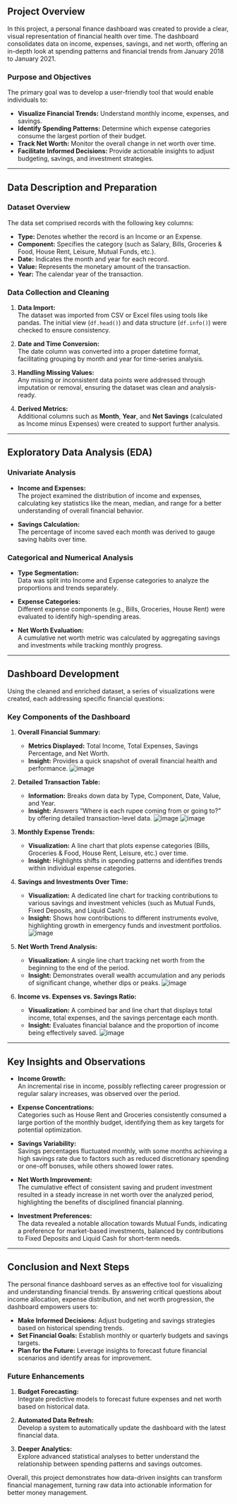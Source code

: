 ## Project Overview

In this project, a personal finance dashboard was created to provide a clear, visual representation of financial health over time. The dashboard consolidates data on income, expenses, savings, and net worth, offering an in-depth look at spending patterns and financial trends from January 2018 to January 2021.

### Purpose and Objectives

The primary goal was to develop a user-friendly tool that would enable individuals to:
- **Visualize Financial Trends:** Understand monthly income, expenses, and savings.
- **Identify Spending Patterns:** Determine which expense categories consume the largest portion of their budget.
- **Track Net Worth:** Monitor the overall change in net worth over time.
- **Facilitate Informed Decisions:** Provide actionable insights to adjust budgeting, savings, and investment strategies.

---

## Data Description and Preparation

### Dataset Overview

The data set comprised records with the following key columns:
- **Type:** Denotes whether the record is an Income or an Expense.
- **Component:** Specifies the category (such as Salary, Bills, Groceries & Food, House Rent, Leisure, Mutual Funds, etc.).
- **Date:** Indicates the month and year for each record.
- **Value:** Represents the monetary amount of the transaction.
- **Year:** The calendar year of the transaction.

### Data Collection and Cleaning

1. **Data Import:**  
   The dataset was imported from CSV or Excel files using tools like pandas. The initial view (`df.head()`) and data structure (`df.info()`) were checked to ensure consistency.

2. **Date and Time Conversion:**  
   The date column was converted into a proper datetime format, facilitating grouping by month and year for time-series analysis.

3. **Handling Missing Values:**  
   Any missing or inconsistent data points were addressed through imputation or removal, ensuring the dataset was clean and analysis-ready.

4. **Derived Metrics:**  
   Additional columns such as **Month**, **Year**, and **Net Savings** (calculated as Income minus Expenses) were created to support further analysis.

---

## Exploratory Data Analysis (EDA)

### Univariate Analysis

- **Income and Expenses:**  
  The project examined the distribution of income and expenses, calculating key statistics like the mean, median, and range for a better understanding of overall financial behavior.

- **Savings Calculation:**  
  The percentage of income saved each month was derived to gauge saving habits over time.


### Categorical and Numerical Analysis

- **Type Segmentation:**  
  Data was split into Income and Expense categories to analyze the proportions and trends separately.

- **Expense Categories:**  
  Different expense components (e.g., Bills, Groceries, House Rent) were evaluated to identify high-spending areas.

- **Net Worth Evaluation:**  
  A cumulative net worth metric was calculated by aggregating savings and investments while tracking monthly progress.

---

## Dashboard Development

Using the cleaned and enriched dataset, a series of visualizations were created, each addressing specific financial questions:

### Key Components of the Dashboard

1. **Overall Financial Summary:**  
   - **Metrics Displayed:** Total Income, Total Expenses, Savings Percentage, and Net Worth.  
   - **Insight:** Provides a quick snapshot of overall financial health and performance.
![image](https://github.com/user-attachments/assets/e7dfba02-6028-453d-be0a-e70344f53130)

2. **Detailed Transaction Table:**  
   - **Information:** Breaks down data by Type, Component, Date, Value, and Year.  
   - **Insight:** Answers “Where is each rupee coming from or going to?” by offering detailed transaction-level data.
![image](https://github.com/user-attachments/assets/f1c193d5-99bc-451e-8432-d832234b8b80)
![image](https://github.com/user-attachments/assets/2f845914-15f5-4d61-a080-842e4a3e6a9c)

3. **Monthly Expense Trends:**  
   - **Visualization:** A line chart that plots expense categories (Bills, Groceries & Food, House Rent, Leisure, etc.) over time.  
   - **Insight:** Highlights shifts in spending patterns and identifies trends within individual expense categories.

4. **Savings and Investments Over Time:**  
   - **Visualization:** A dedicated line chart for tracking contributions to various savings and investment vehicles (such as Mutual Funds, Fixed Deposits, and Liquid Cash).  
   - **Insight:** Shows how contributions to different instruments evolve, highlighting growth in emergency funds and investment portfolios.
![image](https://github.com/user-attachments/assets/48df33cb-6f1c-436c-aaf1-2941cb5cdc4c)
5. **Net Worth Trend Analysis:**  
   - **Visualization:** A single line chart tracking net worth from the beginning to the end of the period.  
   - **Insight:** Demonstrates overall wealth accumulation and any periods of significant change, whether dips or peaks.
![image](https://github.com/user-attachments/assets/85784316-890e-4924-94a5-429f01c07b47)

6. **Income vs. Expenses vs. Savings Ratio:**  
   - **Visualization:** A combined bar and line chart that displays total income, total expenses, and the savings percentage each month.  
   - **Insight:** Evaluates financial balance and the proportion of income being effectively saved.
![image](https://github.com/user-attachments/assets/7b3b3c8e-2e7b-4b2c-aa8e-ed2f2ef05cbf)

---

## Key Insights and Observations

- **Income Growth:**  
  An incremental rise in income, possibly reflecting career progression or regular salary increases, was observed over the period.

- **Expense Concentrations:**  
  Categories such as House Rent and Groceries consistently consumed a large portion of the monthly budget, identifying them as key targets for potential optimization.

- **Savings Variability:**  
  Savings percentages fluctuated monthly, with some months achieving a high savings rate due to factors such as reduced discretionary spending or one-off bonuses, while others showed lower rates.

- **Net Worth Improvement:**  
  The cumulative effect of consistent saving and prudent investment resulted in a steady increase in net worth over the analyzed period, highlighting the benefits of disciplined financial planning.

- **Investment Preferences:**  
  The data revealed a notable allocation towards Mutual Funds, indicating a preference for market-based investments, balanced by contributions to Fixed Deposits and Liquid Cash for short-term needs.

---

## Conclusion and Next Steps

The personal finance dashboard serves as an effective tool for visualizing and understanding financial trends. By answering critical questions about income allocation, expense distribution, and net worth progression, the dashboard empowers users to:

- **Make Informed Decisions:** Adjust budgeting and savings strategies based on historical spending trends.
- **Set Financial Goals:** Establish monthly or quarterly budgets and savings targets.
- **Plan for the Future:** Leverage insights to forecast future financial scenarios and identify areas for improvement.

### Future Enhancements

1. **Budget Forecasting:**  
   Integrate predictive models to forecast future expenses and net worth based on historical data.

2. **Automated Data Refresh:**  
   Develop a system to automatically update the dashboard with the latest financial data.

3. **Deeper Analytics:**  
   Explore advanced statistical analyses to better understand the relationship between spending patterns and savings outcomes.

Overall, this project demonstrates how data-driven insights can transform financial management, turning raw data into actionable information for better money management.

